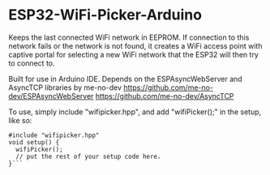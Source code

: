 # ESP32-WiFi-Picker-Arduino
Keeps the last connected WiFi network in EEPROM. If connection to this network fails or the network is not found, it creates a WiFi access point with captive portal for selecting a new WiFi network that the ESP32 will then try to connect to.

Built for use in Arduino IDE.
Depends on the ESPAsyncWebServer and AsyncTCP libraries by me-no-dev
https://github.com/me-no-dev/ESPAsyncWebServer
https://github.com/me-no-dev/AsyncTCP

To use, simply include "wifipicker.hpp", and add "wifiPicker();" in the setup, like so:

```
#include "wifipicker.hpp"
void setup() {
  wifiPicker();
  // put the rest of your setup code here.
}```


